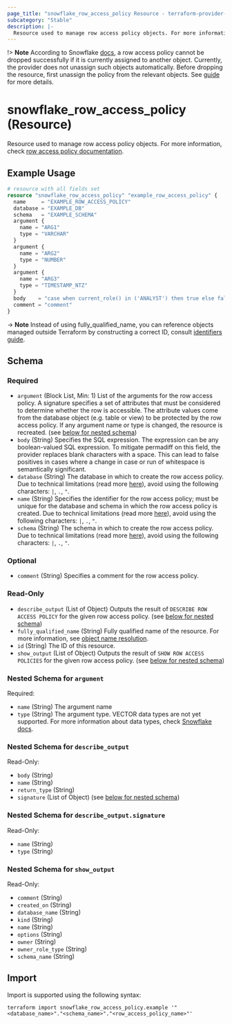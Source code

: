 ```yaml
---
page_title: "snowflake_row_access_policy Resource - terraform-provider-snowflake"
subcategory: "Stable"
description: |-
  Resource used to manage row access policy objects. For more information, check row access policy documentation https://docs.snowflake.com/en/sql-reference/sql/create-row-access-policy.
---
```


!> **Note** According to Snowflake [docs](https://docs.snowflake.com/en/sql-reference/sql/drop-row-access-policy#usage-notes), a row access policy cannot be dropped successfully if it is currently assigned to another object. Currently, the provider does not unassign such objects automatically. Before dropping the resource, first unassign the policy from the relevant objects. See [guide](https://registry.terraform.io/providers/Snowflake-Labs/snowflake/latest/docs/guides/unassigning_policies) for more details.

# snowflake_row_access_policy (Resource)

Resource used to manage row access policy objects. For more information, check [row access policy documentation](https://docs.snowflake.com/en/sql-reference/sql/create-row-access-policy).

## Example Usage

```terraform
# resource with all fields set
resource "snowflake_row_access_policy" "example_row_access_policy" {
  name     = "EXAMPLE_ROW_ACCESS_POLICY"
  database = "EXAMPLE_DB"
  schema   = "EXAMPLE_SCHEMA"
  argument {
    name = "ARG1"
    type = "VARCHAR"
  }
  argument {
    name = "ARG2"
    type = "NUMBER"
  }
  argument {
    name = "ARG3"
    type = "TIMESTAMP_NTZ"
  }
  body    = "case when current_role() in ('ANALYST') then true else false end"
  comment = "comment"
}
```
-> **Note** Instead of using fully_qualified_name, you can reference objects managed outside Terraform by constructing a correct ID, consult [identifiers guide](https://registry.terraform.io/providers/Snowflake-Labs/snowflake/latest/docs/guides/identifiers#new-computed-fully-qualified-name-field-in-resources).
<!-- TODO(SNOW-1634854): include an example showing both methods-->

<!-- schema generated by tfplugindocs -->
## Schema

### Required

- `argument` (Block List, Min: 1) List of the arguments for the row access policy. A signature specifies a set of attributes that must be considered to determine whether the row is accessible. The attribute values come from the database object (e.g. table or view) to be protected by the row access policy. If any argument name or type is changed, the resource is recreated. (see [below for nested schema](#nestedblock--argument))
- `body` (String) Specifies the SQL expression. The expression can be any boolean-valued SQL expression. To mitigate permadiff on this field, the provider replaces blank characters with a space. This can lead to false positives in cases where a change in case or run of whitespace is semantically significant.
- `database` (String) The database in which to create the row access policy. Due to technical limitations (read more [here](https://github.com/Snowflake-Labs/terraform-provider-snowflake/blob/main/docs/technical-documentation/identifiers_rework_design_decisions.md#known-limitations-and-identifier-recommendations)), avoid using the following characters: `|`, `.`, `"`.
- `name` (String) Specifies the identifier for the row access policy; must be unique for the database and schema in which the row access policy is created. Due to technical limitations (read more [here](https://github.com/Snowflake-Labs/terraform-provider-snowflake/blob/main/docs/technical-documentation/identifiers_rework_design_decisions.md#known-limitations-and-identifier-recommendations)), avoid using the following characters: `|`, `.`, `"`.
- `schema` (String) The schema in which to create the row access policy. Due to technical limitations (read more [here](https://github.com/Snowflake-Labs/terraform-provider-snowflake/blob/main/docs/technical-documentation/identifiers_rework_design_decisions.md#known-limitations-and-identifier-recommendations)), avoid using the following characters: `|`, `.`, `"`.

### Optional

- `comment` (String) Specifies a comment for the row access policy.

### Read-Only

- `describe_output` (List of Object) Outputs the result of `DESCRIBE ROW ACCESS POLICY` for the given row access policy. (see [below for nested schema](#nestedatt--describe_output))
- `fully_qualified_name` (String) Fully qualified name of the resource. For more information, see [object name resolution](https://docs.snowflake.com/en/sql-reference/name-resolution).
- `id` (String) The ID of this resource.
- `show_output` (List of Object) Outputs the result of `SHOW ROW ACCESS POLICIES` for the given row access policy. (see [below for nested schema](#nestedatt--show_output))

<a id="nestedblock--argument"></a>
### Nested Schema for `argument`

Required:

- `name` (String) The argument name
- `type` (String) The argument type. VECTOR data types are not yet supported. For more information about data types, check [Snowflake docs](https://docs.snowflake.com/en/sql-reference/intro-summary-data-types).


<a id="nestedatt--describe_output"></a>
### Nested Schema for `describe_output`

Read-Only:

- `body` (String)
- `name` (String)
- `return_type` (String)
- `signature` (List of Object) (see [below for nested schema](#nestedobjatt--describe_output--signature))

<a id="nestedobjatt--describe_output--signature"></a>
### Nested Schema for `describe_output.signature`

Read-Only:

- `name` (String)
- `type` (String)



<a id="nestedatt--show_output"></a>
### Nested Schema for `show_output`

Read-Only:

- `comment` (String)
- `created_on` (String)
- `database_name` (String)
- `kind` (String)
- `name` (String)
- `options` (String)
- `owner` (String)
- `owner_role_type` (String)
- `schema_name` (String)

## Import

Import is supported using the following syntax:

```shell
terraform import snowflake_row_access_policy.example '"<database_name>"."<schema_name>"."<row_access_policy_name>"'
```
